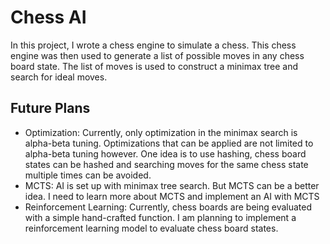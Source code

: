 # Chess AI

In this project, I wrote a chess engine to simulate a chess. This chess engine was then used to generate a list of possible moves in any chess board state. The list of moves is used to construct a minimax tree and search for ideal moves.

## Future Plans

- Optimization: Currently, only optimization in the minimax search is alpha-beta tuning. Optimizations that can be applied are not limited to alpha-beta tuning however. One idea is to use hashing, chess board states can be hashed and searching moves for the same chess state multiple times can be avoided.
- MCTS: AI is set up with minimax tree search. But MCTS can be a better idea. I need to learn more about MCTS and implement an AI with MCTS
- Reinforcement Learning: Currently, chess boards are being evaluated with a simple hand-crafted function. I am planning to implement a reinforcement learning model to evaluate chess board states.
